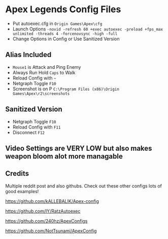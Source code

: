 # Apex Legends Config Files
* Put autoexec.cfg in `Origin Games\Apex\cfg`
* Launch Options `-novid -refresh 60 +exec autoexec -preload +fps_max unlimited -threads 4 -forcenovsync -high -full`
* Change Options in Config or Use Sanitized Version

## Alias Included
* `Mouse1` is Attack and Ping Enemy
* Always Run Hold `Caps` to Walk
* Reload Config with `~`
* Netgraph Toggle `F10`
* Screenshot is on P `C:\Program Files (x86)\Origin Games\Apex\r2\screenshots`

## Sanitized Version 
* Netgraph Toggle `F10`
* Reload Config with `F11`
* Disconnect `F12`

## Video Settings are VERY LOW but also makes weapon bloom alot more managable

## Credits
Multiple reddit post and also githubs. Check out these other configs lots of good examples!

https://github.com/kALLEBALIK/Apex-config

https://github.com/IY/RatzAutoexec

https://github.com/240hz/ApexConfigs

https://github.com/NotTsunami/ApexConfig